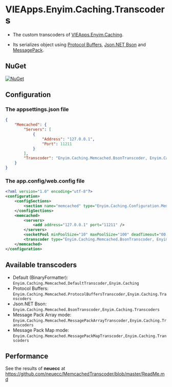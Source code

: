 # VIEApps.Enyim.Caching.Transcoders

- The custom transcoders of [VIEApps.Enyim.Caching](https://github.com/vieapps/Enyim.Caching).

- Its serializes object using [Protocol Buffers](http://code.google.com/p/protobuf-net/), [Json.NET Bson](https://github.com/JamesNK/Newtonsoft.Json.Bson) and [MessagePack](https://github.com/msgpack/msgpack-cli).

## NuGet

[![NuGet](https://img.shields.io/nuget/v/VIEApps.Enyim.Caching.Transcoders.svg)](https://www.nuget.org/packages/VIEApps.Enyim.Caching.Transcoders)

## Configuration

### The appsettings.json file

```json
{
	"Memcached": {
		"Servers": [
			{
				"Address": "127.0.0.1",
				"Port": 11211
			}
		],
		"Transcoder": "Enyim.Caching.Memcached.BsonTranscoder, Enyim.Caching.Transcoders"
	}
}
```

### The app.config/web.config file 

```xml
<?xml version="1.0" encoding="utf-8"?>
<configuration>
	<configSections>
		<section name="memcached" type="Enyim.Caching.Configuration.MemcachedClientConfigurationSectionHandler, Enyim.Caching" />
	</configSections>
	<memcached>
		<servers>
			<add address="127.0.0.1" port="11211" />
		</servers>
		<socketPool minPoolSize="10" maxPoolSize="100" deadTimeout="00:01:00" connectionTimeout="00:00:05" receiveTimeout="00:00:01" />
		<transcoder type="Enyim.Caching.Memcached.BsonTranscoder, Enyim.Caching.Transcoders" />
	</memcached>
</configuration>
```

## Available transcoders

- Default (BinaryFormatter): `Enyim.Caching.Memcached.DefaultTranscoder,Enyim.Caching`
- Protocol Buffers: `Enyim.Caching.Memcached.ProtocolBuffersTranscoder,Enyim.Caching.Transcoders`
- Json.NET Bson: `Enyim.Caching.Memcached.BsonTranscoder,Enyim.Caching.Transcoders`
- Message Pack Array mode: `Enyim.Caching.Memcached.MessagePackArrayTranscoder,Enyim.Caching.Transcoders`
- Message Pack Map mode: `Enyim.Caching.Memcached.MessagePackMapTranscoder,Enyim.Caching.Transcoders`

## Performance

See the results of <b>neuecc</b> at https://github.com/neuecc/MemcachedTranscoder/blob/master/ReadMe.md